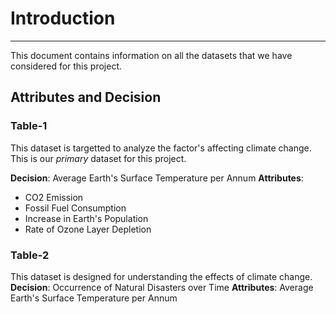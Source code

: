 # Introduction
---
This document contains information on all the datasets that we have considered
for this project.

## Attributes and Decision
### Table-1
This dataset is targetted to analyze the factor's affecting climate change. This
is our *primary* dataset for this project.

**Decision**: Average Earth's Surface Temperature per Annum
**Attributes**:
  - CO2 Emission
  - Fossil Fuel Consumption
  - Increase in Earth's Population
  - Rate of Ozone Layer Depletion

### Table-2
This dataset is designed for understanding the effects of climate change. 
**Decision**: Occurrence of Natural Disasters over Time
**Attributes**: Average Earth's Surface Temperature per Annum
